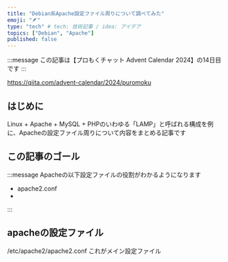 ```yaml
---
title: "Debian系Apache設定ファイル周りについて調べてみた"
emoji: "🪶"
type: "tech" # tech: 技術記事 / idea: アイデア
topics: ["Debian", "Apache"]
published: false
---
```


:::message
この記事は【プロもくチャット Advent Calendar 2024】の14日目です
:::

https://qiita.com/advent-calendar/2024/puromoku

## はじめに
Linux + Apache + MySQL + PHPのいわゆる「LAMP」と呼ばれる構成を例に、Apacheの設定ファイル周りについて内容をまとめる記事です

## この記事のゴール
:::message
Apacheの以下設定ファイルの役割がわかるようになります
* apache2.conf
* 
:::

## apacheの設定ファイル
/etc/apache2/apache2.conf
これがメイン設定ファイル
